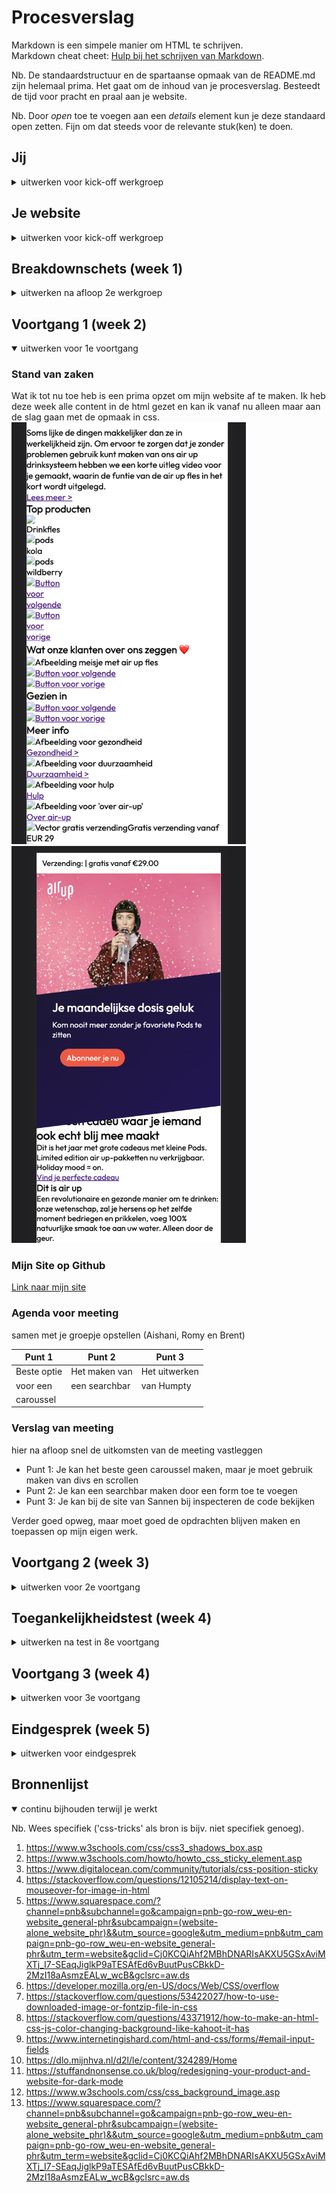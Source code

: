 # Procesverslag
Markdown is een simpele manier om HTML te schrijven.  
Markdown cheat cheet: [Hulp bij het schrijven van Markdown](https://github.com/adam-p/markdown-here/wiki/Markdown-Cheatsheet).

Nb. De standaardstructuur en de spartaanse opmaak van de README.md zijn helemaal prima. Het gaat om de inhoud van je procesverslag. Besteedt de tijd voor pracht en praal aan je website.

Nb. Door *open* toe te voegen aan een *details* element kun je deze standaard open zetten. Fijn om dat steeds voor de relevante stuk(ken) te doen.





## Jij

<details>
<summary>uitwerken voor kick-off werkgroep</summary>

### Auteur:
Isabella Smit

#### Je startniveau:
Blauw

#### Je focus:
Ik hoop op beide te kunnen focussen om zo het meest te leren (kies uit responsive óf surface plane)
 
</details>





## Je website

<details>
<summary>uitwerken voor kick-off werkgroep</summary>

### Je opdracht:
 Ik ga de site van <a href="https://nl.air-up.com/">Air Up</a> als voorbeeld nemen.

#### Screenshot(s) van de eerste pagina (small screen): 
Home pagina  
<img src="images/pagina1.1.png" width="375px" alt="omschrijving van de pagina">
 <img src="images/pagina1.2.png" width="375px" alt="omschrijving van de pagina">
 <img src="images/pagina1.3.png" width="375px" alt="omschrijving van de pagina">

#### Screenshot(s) van de tweede pagina (small screen):
Duurzaam pagina  
<img src="images/pagina2.1.png" width="375px" alt="omschrijving van de pagina">
 <img src="images/pagina2.2.png" width="375px" alt="omschrijving van de pagina">
 
</details>



## Breakdownschets (week 1)

<details>
<summary>uitwerken na afloop 2e werkgroep</summary>

### de hele pagina: 
<img src="images/heleschets.png" width="375px" alt="breakdown van de hele pagina">

### dynamisch deel (bijv menu): 
<img src="images/dynamisch.png" width="375px" alt="breakdown van een dynamisch deel">

### wellicht nog een dynamisch deel (bijv filter): 
<img src="images/dummy-plaatje.jpg" width="375px" alt="breakdown van nog een dynamisch deel">

</details>





## Voortgang 1 (week 2)

<details open>
<summary>uitwerken voor 1e voortgang</summary>

### Stand van zaken
Wat ik tot nu toe heb is een prima opzet om mijn website af te maken. Ik heb deze week alle content in de html gezet en kan ik vanaf nu alleen maar aan de slag gaan met de opmaak in css.
<img src="images/week 1.1.png" width="375px" alt="Een van de 2 screen shots van week 1">
<img src="images/week1.2.png" width="375px" alt="Tweede van de 2 screen shots van week 1">


### Mijn Site op Github
<a href="https://github.com/Isaabellaasmit/Airup2.0.git">Link naar mijn site</a>

### Agenda voor meeting
samen met je groepje opstellen (Aishani, Romy en Brent)

| Punt 1         | Punt 2          | Punt 3         | 
| ---            | ---             | ---            | 
| Beste optie    | Het maken van   | Het uitwerken  | 
| voor een       | een searchbar   | van Humpty     | 
| caroussel      |                 |                | 


### Verslag van meeting
hier na afloop snel de uitkomsten van de meeting vastleggen

- Punt 1: Je kan het beste geen caroussel maken, maar je moet gebruik maken van divs en scrollen
- Punt 2: Je kan een searchbar maken door een form toe te voegen
- Punt 3: Je kan bij de site van Sannen bij inspecteren de code bekijken


</details>

Verder goed opweg, maar moet goed de opdrachten blijven maken en toepassen op mijn eigen werk.



## Voortgang 2 (week 3)

<details>
<summary>uitwerken voor 2e voortgang</summary>

### Stand van zaken
Ik ben begonnen met de animaties en posities
<img src="images/deel.een.png" width="375px" alt="Een van de 2 screen shots van week 2">
<img src="images/deel.twee.png" width="375px" alt="Tweede van de 2 screen shots van week 3">

### Agenda voor meeting
samen met je groepje opstellen

| Punt 1                    | Punt 2                        | Punt 3                                       | student 4        |
| ---                       | ---                           | ---                                          | 
| Kan een nav in de footer? | Kunnen er 2 h2 in een article | is webkit-sticky nodig voor position sticky? | 
|                           |                               |                                              | dit wil ik zeker |
|                           |                               |                                              |                  |
 

### Verslag van meeting
hier na afloop snel de uitkomsten van de meeting vastleggen

- punt 1: Het beste is om een nav in de header te doen en dan later te positioneren
- punt 2: Nee, het kan op een andere misschien betere manier worden opgelost
- punt 3: Webkit-sticky is er om verschillende browsers te ondersteunen

</details>





## Toegankelijkheidstest (week 4)

<details>
<summary>uitwerken na test in 8e voortgang</summary>

### Bevindingen
Lijst met je bevindingen die in de test naar voren kwamen:

#### Contrast
 Hier korte omschrijving (met indien nodig een afbeelding):
Ik had hele dunne letters die overeen kwamen met de oorspronkelijke site, maar toen we gingen testen kwam ik er achter dat die letter niet zichbaar zijn voor mensen die niet goed contrast kunnen zien.
 <img src="images/laagcontrast1.HEIC" width="375px" alt="slecht contrast">
 <img src="images/laagcontrast2.HEIC" width="375px" alt="slecht contrast">
 <img src="images/laagcontrast3.HEIC" width="375px" alt="slecht contrast">


Hier een omschrijving van hoe het opgelost kan worden (met indien nodig een afbeelding)
Het kan heel makkelijk worden opgelost als de dikte en grootte van een font worden aangepast
 <img src="images/verbeterdcontrast.png" width="375px" alt="verbeterd contrast">
 
#### Blinde vlek
Hier korte omschrijving:
 Mijn site is wat ik uit de test haalde nog prima te doen met een blinde vlek. Grote oppervlakten en veel witruimte.
 <img src="images/blindevlek1.HEIC" width="375px" alt="Blinde vlekken">
 <img src="images/blindevlek2.HEIC" width="375px" alt="Blinde vlekken">
 <img src="images/blindevlek3.HEIC" width="375px" alt="Blinde vlekken">

Hier een omschrijving van hoe het opgelost kan worden (met indien nodig een afbeelding)
Er kan mogelijk nog rekening gehouden worden met de uitlijning, maar dan zou ik de test nog een keer moeten doen om te kijken wat het effect daarvan zal zijn.

#### Parkingson 
Hier korte omschrijving:
 Het is niet fijn om parkingson te hebben, maar er zijn een aantal mensen die daar toch mee moeten dealen. Mijn website is toegankelijk in het gebruik van linkjes en om het te bedienen met je keyboard.

Hier een omschrijving van hoe het opgelost kan worden:
 Alleen de linkjes kunnen bedienen met je toetsenbord is niet voldoende, dus mijn website zou daar nog even goed op aangescherpt kunnen worden.


#### Screenreader 
Hier korte omschrijving:
 Medelijden met de mensen die een screenreader nodig hebben om gebruik te kunnen maken van het internet. Hoewel mijn webdite wel verstaanbaar is op de screenreader moet er meer rekening gehouden worden met andere pagina's. |Mijn hoofpagina is voornamelijk tekst en dat valt moeilijk te vernagellen met een goede alt voor afbeeldingen en samantische html.

Hier een omschrijving van hoe het opgelost kan worden
 mocht ik meer pagina's gaan maken moet ik goed kijken of alles te bereiken valt met het gebruik van een toetsenbord.

</details>





## Voortgang 3 (week 4)

<details>
<summary>uitwerken voor 3e voortgang</summary>

### Stand van zaken
hier dit ging goed & dit was lastig (neem ook screenshots op van delen van je website en code)


### Agenda voor meeting
samen met je groepje opstellen

| Punt 1      |  Punt 2
| ---            | ---  
|   een goede opmaakt voor een search balk         | Het responsive maken van onderdelen op een klein scherm
             |  
|            | 


### Verslag van meeting
hier na afloop snel de uitkomsten van de meeting vastleggen

- punt 1: Er kan even goed gekeken worden naar de opdrachten in pencode van Sanne, daar valt veel vandaan te halen
- punt 2: Dat kan het beste met het gebruik van een media query


</details>





## Eindgesprek (week 5)

<details>
<summary>uitwerken voor eindgesprek</summary>

### Stand van zaken
hier dit ging goed:
 het positioneren ging erg goed. je bent er wel even mee bezig, maar het is een beetje een soort puzzel. Als je maar doorgaat, dan kom je er wel uit
<img src="images/positioneren.png" width="375px" alt="positioneren">
 
 & dit was lastig:
 Ik kwam er moeilijk uit met javaschript ik heb een aatal dingen geprobeert, maar het lukte niet echt. Ik snap het wel, maar ik heb daar wat meer tijd voor nodig en die had ik niet. 
### Screenshot(s)

hier screenshot(s) van je eindresultaat
<img src="images/eindoplevering1.png" width="375px" alt="eindoplevering afbeeldingen">
 <img src="images/eindoplevering2.png" width="375px" alt="eindoplevering afbeeldingen">
 <img src="images/eindoplevering3.png" width="375px" alt="eindoplevering afbeeldingen">
 <img src="images/eindoplevering4.png" width="375px" alt="eindoplevering afbeeldingen">
 <img src="images/eindoplevering5.png" width="375px" alt="eindoplevering afbeeldingen">
 <img src="images/eindoplevering6.png" width="375px" alt="eindoplevering afbeeldingen">
</details>





## Bronnenlijst

<details open>
<summary>continu bijhouden terwijl je werkt</summary>

Nb. Wees specifiek ('css-tricks' als bron is bijv. niet specifiek genoeg).

1. https://www.w3schools.com/css/css3_shadows_box.asp 
2. https://www.w3schools.com/howto/howto_css_sticky_element.asp 
3. https://www.digitalocean.com/community/tutorials/css-position-sticky
4. https://stackoverflow.com/questions/12105214/display-text-on-mouseover-for-image-in-html
5. https://www.squarespace.com/?channel=pnb&subchannel=go&campaign=pnb-go-row_weu-en-website_general-phr&subcampaign=(website-alone_website_phr)&&utm_source=google&utm_medium=pnb&utm_campaign=pnb-go-row_weu-en-website_general-phr&utm_term=website&gclid=Cj0KCQiAhf2MBhDNARIsAKXU5GSxAviMXTj_I7-SEaqJiglkP9aTESAfEd6vBuutPusCBkkD-2MzI18aAsmzEALw_wcB&gclsrc=aw.ds 
6. https://developer.mozilla.org/en-US/docs/Web/CSS/overflow 
7. https://stackoverflow.com/questions/53422027/how-to-use-downloaded-image-or-fontzip-file-in-css
8. https://stackoverflow.com/questions/43371912/how-to-make-an-html-css-js-color-changing-background-like-kahoot-it-has 
9. https://www.internetingishard.com/html-and-css/forms/#email-input-fields
10. https://dlo.mijnhva.nl/d2l/le/content/324289/Home 
11. https://stuffandnonsense.co.uk/blog/redesigning-your-product-and-website-for-dark-mode
12. https://www.w3schools.com/css/css_background_image.asp
13. https://www.squarespace.com/?channel=pnb&subchannel=go&campaign=pnb-go-row_weu-en-website_general-phr&subcampaign=(website-alone_website_phr)&&utm_source=google&utm_medium=pnb&utm_campaign=pnb-go-row_weu-en-website_general-phr&utm_term=website&gclid=Cj0KCQiAhf2MBhDNARIsAKXU5GSxAviMXTj_I7-SEaqJiglkP9aTESAfEd6vBuutPusCBkkD-2MzI18aAsmzEALw_wcB&gclsrc=aw.ds

</details>
